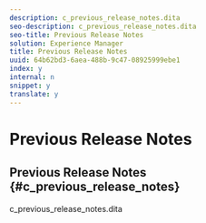 ```yaml
---
description: c_previous_release_notes.dita
seo-description: c_previous_release_notes.dita
seo-title: Previous Release Notes
solution: Experience Manager
title: Previous Release Notes
uuid: 64b62bd3-6aea-488b-9c47-08925999ebe1
index: y
internal: n
snippet: y
translate: y
---
```


# Previous Release Notes

## Previous Release Notes {#c_previous_release_notes}
><draft-comment author="ind14750" otherprops="merge">
  c_previous_release_notes.dita
</draft-comment>